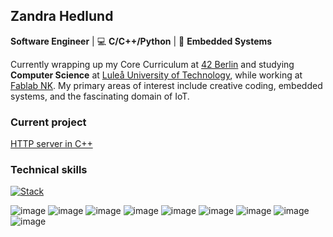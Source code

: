 ## Zandra Hedlund

<!--
**zhedlund/zhedlund** is a ✨ _special_ ✨ repository because its `README.md` (this file) appears on your GitHub profile.

Here are some ideas to get you started:

- 🔭 I’m currently working on ...
- 🌱 I’m currently learning ...
- 👯 I’m looking to collaborate on ...
- 🤔 I’m looking for help with ...
- 💬 Ask me about ...
- 📫 How to reach me: ...
- 😄 Pronouns: ...
- ⚡ Fun fact: ...
-->


**Software Engineer** | 💻 **C/C++/Python** | 🔧 **Embedded Systems**

Currently wrapping up my Core Curriculum at [42 Berlin](https://github.com/42Berlin) and studying **Computer Science** at [Luleå University of Technology](https://www.ltu.se/en), while working at [Fablab NK](http://github.com/fablabnk). My primary areas of interest include creative coding, embedded systems, and the fascinating domain of IoT.

### Current project
[HTTP server in C++](https://multitudes.github.io/42-Webserv/)

### Technical skills

[![Stack](https://skillicons.dev/icons?i=c,cpp,py)](https://skillicons.dev)

![image](https://img.shields.io/badge/Raspberry%20Pi-A22846?style=for-the-badge&logo=Raspberry%20Pi&logoColor=white)
![image](https://img.shields.io/badge/Arduino-00979D?style=for-the-badge&logo=Arduino&logoColor=white)
![image](https://img.shields.io/badge/GIT-E44C30?style=for-the-badge&logo=git&logoColor=white)
![image](https://img.shields.io/badge/Docker-2CA5E0?style=for-the-badge&logo=docker&logoColor=white)
![image](https://img.shields.io/badge/VIM-%2311AB00.svg?&style=for-the-badge&logo=vim&logoColor=white)
![image](https://img.shields.io/badge/HTML5-E34F26?style=for-the-badge&logo=html5&logoColor=white)
![image](https://img.shields.io/badge/CSS3-1572B6?style=for-the-badge&logo=css3&logoColor=white)
![image](https://img.shields.io/badge/JavaScript-323330?style=for-the-badge&logo=javascript&logoColor=F7DF1E)
![image](https://img.shields.io/badge/Node%20js-339933?style=for-the-badge&logo=nodedotjs&logoColor=white)

